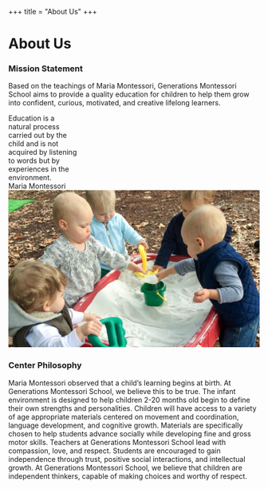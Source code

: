 +++
title = "About Us"
+++

# About Us

### Mission Statement

Based on the teachings of Maria Montessori, Generations Montessori
School aims to provide a quality education for children to help them
grow into confident, curious, motivated, and creative lifelong learners.

<div class="imagetext" style="left:70%;width:28%;top:55%">
<span class="picturequote">
Education is a natural process carried out by the child
and is not acquired by listening to words but by experiences in the
environment. <div class="sidequotee">Maria Montessori</div>
</div>
<img class="mainpic" src="/images/IMG_3779-sandbox.jpg">

### Center Philosophy

Maria Montessori observed that a child’s learning begins at birth. At
Generations Montessori School, we believe this to be true. The infant
environment is designed to help children 2-20 months old begin to define
their own strengths and personalities. Children will have access to a
variety of age appropriate materials centered on movement and
coordination, language development, and cognitive growth. Materials are
specifically chosen to help students advance socially while developing
fine and gross motor skills. Teachers at Generations Montessori School
lead with compassion, love, and respect. Students are encouraged to gain
independence through trust, positive social interactions, and
intellectual growth. At Generations Montessori School, we believe that
children are independent thinkers, capable of making choices and worthy
of respect.  

